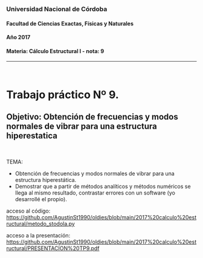 ### Universidad Nacional de Córdoba
#### Facultad de Ciencias Exactas, Físicas y Naturales
#### Año 2017
#### Materia: Cálculo Estructural I - nota: 9
----------------
<br>

# Trabajo práctico Nº 9.
## Objetivo: Obtención de frecuencias y modos normales de vibrar para una estructura hiperestatica
<br>

TEMA:
- Obtención de frecuencias y modos normales de vibrar para una estructura hiperestática.
- Demostrar que a partir de métodos analíticos y métodos numéricos se llega al mismo resultado, contrastar errores con un software (yo desarrollé el propio).
 

acceso al código: https://github.com/AgustinSt1990/oldies/blob/main/2017%20calculo%20estructural/metodo_stodola.py

acceso a la presentación: https://github.com/AgustinSt1990/oldies/blob/main/2017%20calculo%20estructural/PRESENTACION%20TP9.pdf
